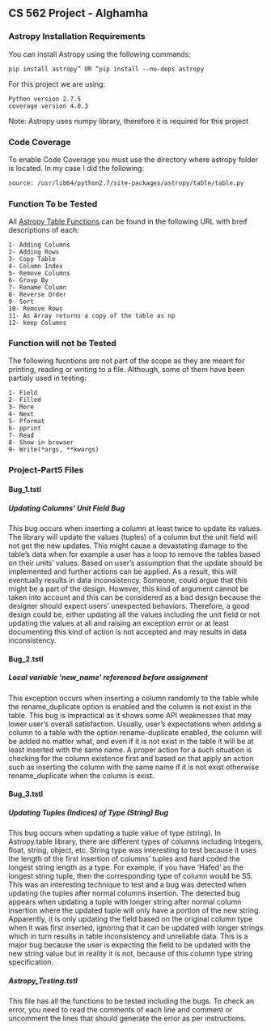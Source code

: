 

## CS 562 Project - Alghamha ##
### Astropy Installation Requirements ###

You can install Astropy using the following commands:

`pip install astropy” OR “pip install --no-deps astropy`

For this project we are using:

```
Python version 2.7.5
coverage version 4.0.3
```

Note: Astropy uses numpy library, therefore it is required for this project

### Code Coverage ###

To enable Code Coverage you must use the directory where astropy folder is located. In my case I did the following:

```bash
source: /usr/lib64/python2.7/site-packages/astropy/table/table.py
```

### Function To be Tested ###

All [Astropy Table Functions] can be found in the following URL with breif descriptions of each:

[Astropy Table Functions]: https://astropy.readthedocs.org/en/v0.3/api/astropy.table.table.Table.html#astropy.table.table.Table

```
1- Adding Columns
2- Adding Rows
3- Copy Table
4- Column Index
5- Remove Columns
6- Group By
7- Rename Column
8- Reverse Order
9- Sort
10- Remove Rows
11- As Array returns a copy of the table as np
12- keep Columns
```

### Function will not be Tested ###

The following fucntions are not part of the scope as they are meant for printing, reading or writing to a file.
Although, some of them have been partialy used in testing:
 
```
1- Field
2- Filled
3- More
4- Next
5- Pformat
6- pprint
7- Read
8- Show in browser
9- Write(*args, **kwargs) 
```
### Project-Part5 Files ###
#### Bug_1.tstl ####
##### Updating Columns’ Unit Field Bug #####
This bug occurs when inserting a column at least twice to update its values. The library will update the values (tuples) of a column but the unit field will not get the new updates. This might cause a devastating damage to the table’s data when for example a user has a loop to remove the tables based on their units’ values. Based on user’s assumption that the update should be implemented and further actions can be applied. As a result, this will eventually results in data inconsistency.  Someone, could argue that this might be a part of the design. However, this kind of argument cannot be taken into account and this can be considered as a bad design because the designer should expect users’ unexpected behaviors. Therefore, a good design could be, either updating all the values including the unit field or not updating the values at all and raising an exception error or at least documenting this kind of action is not accepted and may results in data inconsistency.
#### Bug_2.tstl ####
##### Local variable 'new_name' referenced before assignment #####
This exception occurs when inserting a column randomly to the table while the rename_duplicate option is enabled and the column is not exist in the table. This bug is impractical as it shows some API weaknesses that may lower user’s overall satisfaction.  Usually, user’s expectations when adding a column to a table with the option rename-duplicate enabled, the column will be added no matter what, and even if it is not exist in the table it will be at least inserted with the same name. A proper action for a such situation is checking for the column existence first and based on that apply an action such as inserting the column with the same name if it is not exist otherwise rename_duplicate when the column is exist.
#### Bug_3.tstl ####
##### Updating Tuples (Indices) of Type (String) Bug #####
This bug occurs when updating a tuple value of type (string). In Astropy.table library, there are different types of columns including Integers, float, string, object, etc. String type was interesting to test because it uses the length of the first insertion of columns’ tuples and hard coded the longest string length as a type. For example, if you have ‘Hafed’ as the longest string tuple, then the corresponding type of column would be S5. This was an interesting technique to test and a bug was detected when updating the tuples after normal columns insertion. The detected bug appears when updating a tuple with longer string after normal column insertion where the updated tuple will only have a portion of the new string. Apparently, it is only updating the field based on the original column type when it was first inserted, ignoring that it can be updated with longer strings which in turn results in table inconsistency and unreliable data. This is a major bug because the user is expecting the field to be updated with the new string value but in reality it is not, because of this column type string specification.
##### Astropy_Testing.tstl ####
This file has all the functions to be tested including the bugs. To check an error, you need to read the comments of each line and comment or uncomment the lines that should generate the error as per instructions.